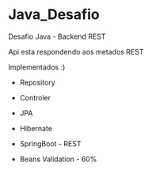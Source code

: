 # Java_Desafio
Desafio Java - Backend REST 

Api esta respondendo aos metados REST

Implementados :)
 
- Repository
 - Controler
 - JPA
 - Hibernate 
 - SpringBoot - REST
 
 
 - Beans Validation - 60%
